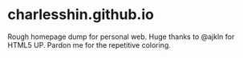 # charlesshin.github.io
Rough homepage dump for personal web. Huge thanks to @ajkln for HTML5 UP.
Pardon me for the repetitive coloring.
